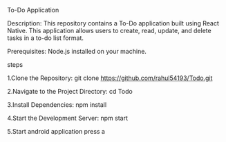 To-Do Application


Description:
This repository contains a To-Do application built using React Native. This application allows users to create, read, update, and delete tasks in a to-do list format.


Prerequisites:
Node.js installed on your machine.


steps

1.Clone the Repository:
git clone https://github.com/rahul54193/Todo.git

2.Navigate to the Project Directory:
cd Todo

3.Install Dependencies:
npm install

4.Start the Development Server:
npm start

5.Start android application
press a
